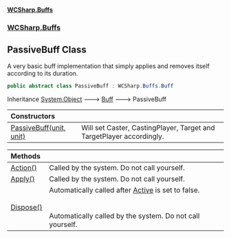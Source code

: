 #### [WCSharp.Buffs](README.md 'README')
### [WCSharp.Buffs](WCSharp.Buffs.md 'WCSharp.Buffs')

## PassiveBuff Class

A very basic buff implementation that simply applies and removes itself according to its duration.

```csharp
public abstract class PassiveBuff : WCSharp.Buffs.Buff
```

Inheritance [System.Object](https://docs.microsoft.com/en-us/dotnet/api/System.Object 'System.Object') &#129106; [Buff](WCSharp.Buffs.Buff.md 'WCSharp.Buffs.Buff') &#129106; PassiveBuff

| Constructors | |
| :--- | :--- |
| [PassiveBuff(unit, unit)](WCSharp.Buffs.PassiveBuff.PassiveBuff(WCSharp.Api.unit,WCSharp.Api.unit).md 'WCSharp.Buffs.PassiveBuff.PassiveBuff(WCSharp.Api.unit, WCSharp.Api.unit)') | Will set Caster, CastingPlayer, Target and TargetPlayer accordingly. |

| Methods | |
| :--- | :--- |
| [Action()](WCSharp.Buffs.PassiveBuff.Action().md 'WCSharp.Buffs.PassiveBuff.Action()') | Called by the system. Do not call yourself. |
| [Apply()](WCSharp.Buffs.PassiveBuff.Apply().md 'WCSharp.Buffs.PassiveBuff.Apply()') | Called by the system. Do not call yourself. |
| [Dispose()](WCSharp.Buffs.PassiveBuff.Dispose().md 'WCSharp.Buffs.PassiveBuff.Dispose()') | Automatically called after [Active](WCSharp.Buffs.Buff.Active.md 'WCSharp.Buffs.Buff.Active') is set to false.<br/><br/><br/>Automatically called by the system. Do not call yourself. |
